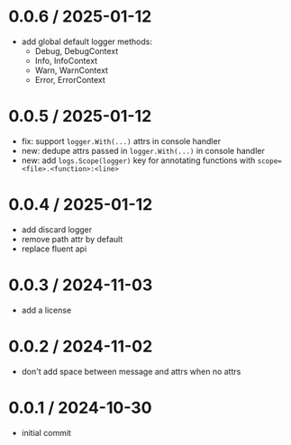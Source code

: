 # 0.0.6 / 2025-01-12

- add global default logger methods:
  - Debug, DebugContext
  - Info, InfoContext
  - Warn, WarnContext
  - Error, ErrorContext

# 0.0.5 / 2025-01-12

- fix: support `logger.With(...)` attrs in console handler
- new: dedupe attrs passed in `logger.With(...)` in console handler
- new: add `logs.Scope(logger)` key for annotating functions with `scope=<file>.<function>:<line>`

# 0.0.4 / 2025-01-12

- add discard logger
- remove path attr by default
- replace fluent api

# 0.0.3 / 2024-11-03

- add a license

# 0.0.2 / 2024-11-02

- don't add space between message and attrs when no attrs

# 0.0.1 / 2024-10-30

- initial commit

